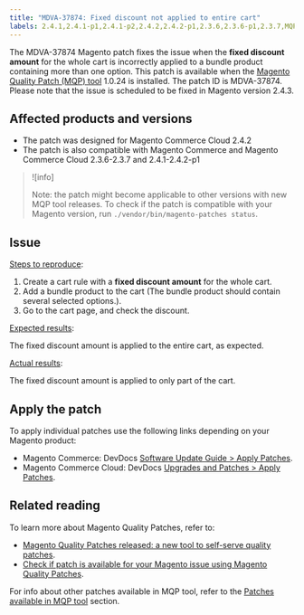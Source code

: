 ```yaml
---
title: "MDVA-37874: Fixed discount not applied to entire cart"
labels: 2.4.1,2.4.1-p1,2.4.1-p2,2.4.2,2.4.2-p1,2.3.6,2.3.6-p1,2.3.7,MQP 1.0.24,MQP patches,Magento Commerce,Magento Commerce Cloud,Magento Quality Patches,support tools,fixed discount amount,bundle product,order
---
```


The MDVA-37874 Magento patch fixes the issue when the **fixed discount amount** for the whole cart is incorrectly applied to a bundle product containing more than one option. This patch is available when the [Magento Quality Patch (MQP) tool](https://devdocs.magento.com/guides/v2.4/comp-mgr/patching.html#mqp) 1.0.24 is installed. The patch ID is MDVA-37874. Please note that the issue is scheduled to be fixed in Magento version 2.4.3.

## Affected products and versions

* The patch was designed for Magento Commerce Cloud 2.4.2
* The patch is also compatible with Magento Commerce and Magento Commerce Cloud 2.3.6-2.3.7 and 2.4.1-2.4.2-p1

>![info]
>
>Note: the patch might become applicable to other versions with new MQP tool releases. To check if the patch is compatible with your Magento version, run `./vendor/bin/magento-patches status`.

## Issue


 <ins>Steps to reproduce</ins>:

1. Create a cart rule with a **fixed discount amount** for the whole cart.
1. Add a bundle product to the cart (The bundle product should contain several selected options.).
1. Go to the cart page, and check the discount.


 <ins>Expected results</ins>:

The fixed discount amount is applied to the entire cart, as expected.

 <ins>Actual results</ins>:

The fixed discount amount is applied to only part of the cart.


## Apply the patch

To apply individual patches use the following links depending on your Magento product:

* Magento Commerce: DevDocs [Software Update Guide > Apply Patches](https://devdocs.magento.com/guides/v2.4/comp-mgr/patching/mqp.html).
* Magento Commerce Cloud: DevDocs [Upgrades and Patches > Apply Patches](https://devdocs.magento.com/cloud/project/project-patch.html).

## Related reading

To learn more about Magento Quality Patches, refer to:

* [Magento Quality Patches released: a new tool to self-serve quality patches](https://support.magento.com/hc/en-us/articles/360047139492).
* [Check if patch is available for your Magento issue using Magento Quality Patches](https://support.magento.com/hc/en-us/articles/360047125252).

For info about other patches available in MQP tool, refer to the [Patches available in MQP tool](https://support.magento.com/hc/en-us/sections/360010506631-Patches-available-in-MQP-tool-) section.
